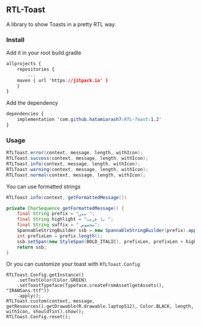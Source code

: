 
## RTL-Toast

A library to show Toasts in a pretty RTL way.

### Install
Add it in your root build.gradle
```css
allprojects {
    repositories {
        ...
	maven { url 'https://jitpack.io' }
    }
}
```
Add the dependency
```css
dependencies {
    implementation 'com.github.hatamiarash7:RTL-Toast:1.2'
}
```

### Usage
```java
RTLToast.error(context, message, length, withIcon);
RTLToast.success(context, message, length, withIcon);
RTLToast.info(context, message, length, withIcon);
RTLToast.warning(context, message, length, withIcon);
RTLToast.normal(context, message, length, withIcon);
```

You can use formatted strings
```java
RTLToast.info(context, getFormattedMessage())

private CharSequence getFormattedMessage() {  
    final String prefix = "متن ";  
    final String highlight = "با فرمت ";  
    final String suffix = " مخصوص";  
    SpannableStringBuilder ssb = new SpannableStringBuilder(prefix).append(highlight).append(suffix);  
    int prefixLen = prefix.length();  
    ssb.setSpan(new StyleSpan(BOLD_ITALIC), prefixLen, prefixLen + highlight.length(), Spannable.SPAN_EXCLUSIVE_EXCLUSIVE);  
    return ssb;  
}
```

Or you can customize your toast with `RTLToast.Config`
```
RTLToast.Config.getInstance()  
    .setTextColor(Color.GREEN)  
    .setToastTypeface(Typeface.createFromAsset(getAssets(), "IRANSans.ttf"))  
    .apply();  
RTLToast.custom(context, message, getResources().getDrawable(R.drawable.laptop512), Color.BLACK, length, withIcon, shouldTint).show();
RTLToast.Config.reset();
```
